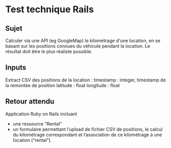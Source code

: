 # Test technique Rails



## Sujet
Calculer via une API (eg GoogleMap) le kilométrage d'une location, en se basant sur les
positions connues du véhicule pendant la location. Le résultat doit être le plus réaliste possible.

## Inputs
Extract CSV des positions de la location :
timestamp : integer, timestamp de la remontée de position
latitude : float
longitude : float


## Retour attendu
Application Ruby on Rails incluant
- une ressource “Rental”
- un formulaire permettant l’upload de fichier CSV de positions, le calcul du kilométrage correspondant et l’association de ce kilométrage à une location (“rental”).
